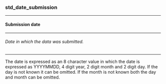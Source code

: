 ### std_date_submission



------
#### Submission date



------
###### Date in which the data was submitted.



------
The date is expressed as an 8 character value in which the date is expressed as YYYYMMDD, 4 digit year, 2 digit month and 2 digit day. If the day is not known it can be omitted. If the month is not known both the day and month can be omitted.